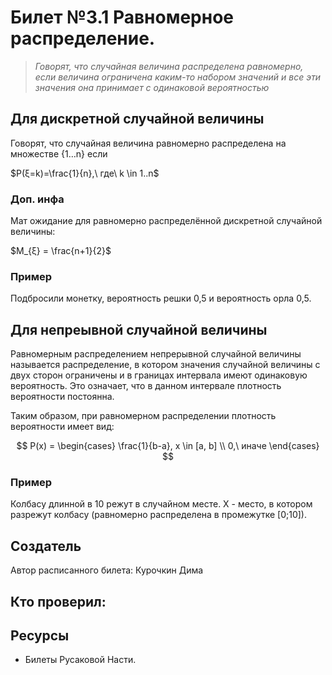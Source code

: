 # Билет №3.1 Равномерное распределение.

> *Говорят, что случайная величина распределена равномерно, если величина ограничена каким-то набором значений и все эти значения она принимает с одинаковой вероятностью*

## Для дискретной случайной величины

Говорят, что случайная величина равномерно распределена на множестве {1…n} если  

$P(ξ=k)=\frac{1}{n},\ где\ k \in 1..n$

### Доп. инфа
Мат ожидание для равномерно распределённой дискретной случайной величины:

$M_{ξ} = \frac{n+1}{2}$

### Пример

Подбросили монетку, вероятность решки 0,5 и вероятность орла 0,5.

## Для непреывной случайной величины

Равномерным распределением непрерывной случайной величины называется распределение, в котором значения случайной величины с двух сторон ограничены и в границах интервала имеют одинаковую вероятность. Это означает, что в данном интервале плотность вероятности постоянна. 

Таким образом, при равномерном распределении плотность вероятности имеет вид: 

$$ P(x) = 
\begin{cases}
  \frac{1}{b-a}, x \in [a, b] \\
  0,\ иначе
\end{cases}
$$

### Пример

Колбасу длинной в 10 режут в случайном месте. X - место, в котором разрежут колбасу (равномерно распределена в промежутке [0;10]).

## Создатель

Автор расписанного билета: Курочкин Дима

Кто проверил:
- 

## Ресурсы
- Билеты Русаковой Насти.
